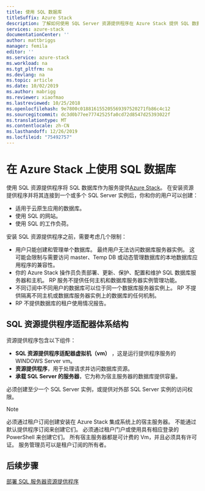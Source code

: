 ```yaml
---
title: 使用 SQL 数据库
titleSuffix: Azure Stack
description: 了解如何使用 SQL Server 资源提供程序在 Azure Stack 提供 SQL 数据库即服务。
services: azure-stack
documentationCenter: ''
author: mattbriggs
manager: femila
editor: ''
ms.service: azure-stack
ms.workload: na
ms.tgt_pltfrm: na
ms.devlang: na
ms.topic: article
ms.date: 10/02/2019
ms.author: mabrigg
ms.reviewer: xiaofmao
ms.lastreviewed: 10/25/2018
ms.openlocfilehash: 9e7800c018816155205569397520271fb86c4c12
ms.sourcegitcommit: dc3d0b77ee77742525fa0cd72d8547d25393022f
ms.translationtype: MT
ms.contentlocale: zh-CN
ms.lasthandoff: 12/26/2019
ms.locfileid: "75492757"
---
```

# <a name="use-sql-databases-on-azure-stack"></a>在 Azure Stack 上使用 SQL 数据库

使用 SQL 资源提供程序将 SQL 数据库作为服务提供[Azure Stack](azure-stack-overview.md)。 在安装资源提供程序并将其连接到一个或多个 SQL Server 实例后，你和你的用户可以创建：

- 适用于云原生应用的数据库。
- 使用 SQL 的网站。
- 使用 SQL 的工作负荷。

安装 SQL 资源提供程序之前，需要考虑几个限制：

- 用户只能创建和管理单个数据库。 最终用户无法访问数据库服务器实例。 这可能会限制与需要访问 master、Temp DB 或动态管理数据库的本地数据库应用程序的兼容性。
- 你的 Azure Stack 操作员负责部署、更新、保护、配置和维护 SQL 数据库服务器和主机。 RP 服务不提供任何主机和数据库服务器实例管理功能。 
- 不同订阅中不同用户的数据库可以位于同一个数据库服务器实例上。 RP 不提供隔离不同主机或数据库服务器实例上的数据库的任何机制。
- RP 不提供数据库的租户使用情况报告。

## <a name="sql-resource-provider-adapter-architecture"></a>SQL 资源提供程序适配器体系结构

资源提供程序包含以下组件：

- **SQL 资源提供程序适配器虚拟机（vm）** ，这是运行提供程序服务的 WINDOWS Server vm。
- **资源提供程序**，用于处理请求并访问数据库资源。
- **承载 SQL Server 的服务器**，它为称为宿主服务器的数据库提供容量。

必须创建至少一个 SQL Server 实例，或提供对外部 SQL Server 实例的访问权限。

> [!NOTE]
> 必须通过租户订阅创建安装在 Azure Stack 集成系统上的宿主服务器。 不能通过默认提供程序订阅来创建它们。 必须通过租户门户或使用具有相应登录的 PowerShell 来创建它们。 所有宿主服务器都是可计费的 Vm，并且必须具有许可证。 服务管理员可以是租户订阅的所有者。

## <a name="next-steps"></a>后续步骤

[部署 SQL 服务器资源提供程序](azure-stack-sql-resource-provider-deploy.md)
